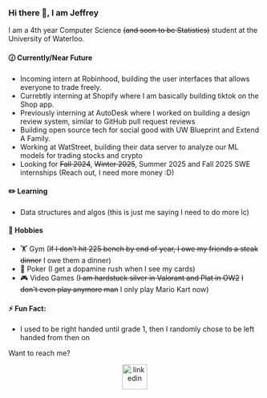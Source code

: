 ### Hi there 👋, I am Jeffrey

I am a 4th year Computer Science ~~(and soon to be Statistics)~~ student at the University of Waterloo.

#### 🕜 Currently/Near Future
- Incoming intern at Robinhood, building the user interfaces that allows everyone to trade freely.
- Currebtly interning at Shopify where I am basically building tiktok on the Shop app.
- Previously interning at AutoDesk where I worked on building a design review system, similar to GitHub pull request reviews
- Building open source tech for social good with UW Blueprint and Extend A Family.
- Working at WatStreet, building their data server to analyze our ML models for trading stocks and crypto
- Looking for ~~Fall 2024~~, ~~Winter 2025~~, Summer 2025 and Fall 2025 SWE internships (Reach out, I need more money :D)

#### ✏️ Learning
- Data structures and algos (this is just me saying I need to do more lc)

#### 🏀 Hobbies
- 🏋️ Gym (~~If I don't hit 225 bench by end of year, I owe my friends a steak dinner~~ I owe them a dinner)
- 🎰 Poker (I get a dopamine rush when I see my cards)
- 🎮 Video Games (~~I am hardstuck silver in Valorant and Plat in OW2~~ ~~I don't even play anymore man~~ I only play Mario Kart now)

#### ⚡ Fun Fact:
- I used to be right handed until grade 1, then I randomly chose to be left handed from then on

Want to reach me? 
<p align="center">
<a href="https://www.linkedin.com/in/jzhao9/" target="blank"><img align="center" src="https://user-images.githubusercontent.com/74038190/235294012-0a55e343-37ad-4b0f-924f-c8431d9d2483.gif" alt="linkedin" height="50" width="50" /></a>
</p>

<!--
**98ZhaoJeffrey/98ZhaoJeffrey** is a ✨ _special_ ✨ repository because its `README.md` (this file) appears on your GitHub profile.

Here are some ideas to get you started:

- 🔭 I’m currently working on ...
- 🌱 I’m currently learning ...
- 👯 I’m looking to collaborate on ...
- 🤔 I’m looking for help with ...
- 💬 Ask me about ...
- 📫 How to reach me: ...
- 😄 Pronouns: ...
- ⚡ Fun fact: ...
-->
